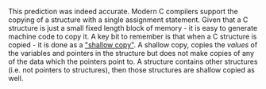 This prediction was indeed accurate.  Modern C compilers support the copying of a structure with a single assignment
statement.  Given that a C structure is just a small fixed length block of memory - it is easy to generate machine code to copy it.
A key bit to remember is that when a C structure is copied - it is done as a 
["shallow copy"](https://en.wikipedia.org/wiki/Object_copying#Shallow_copy).  A shallow copy, copies the *values* of 
the variables and pointers in the structure but does not make copies of any of the data which the pointers point to.
A structure contains other structures (i.e. not pointers to structures), then those structures are shallow copied as well.

